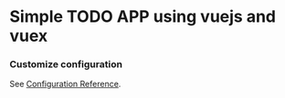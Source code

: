 # Simple TODO APP using vuejs and vuex

### Customize configuration

See [Configuration Reference](https://cli.vuejs.org/config/).

```

```
